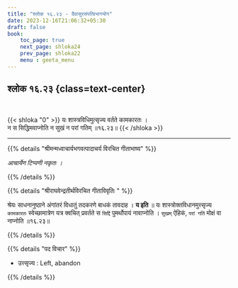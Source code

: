 ```yaml
---
title: "श्लोक १६.२३ - दैवासुरसंपत्विभागयोग"
date: 2023-12-16T21:06:32+05:30
draft: false
book:
    toc_page: true
    next_page: shloka24
    prev_page: shloka22
    menu : geeta_menu
---
```




## श्लोक १६.२३ {class=text-center}

<br/>

{{< shloka  "0"  >}}
यः शास्त्रविधिमुत्सृज्य वर्तते कामकारतः ।  
न स सिद्धिमवाप्नोति न सुखं न परां गतिम् ॥१६.२३॥
{{< /shloka >}}

---


{{% details "श्रीमन्मध्वाचार्यभगवत्पादाचर्य विरचित  गीताभाष्य" %}}

*आचार्येण टिप्पणी नकृतः ।*

{{% /details %}}



{{% details "श्रीराघवेन्द्रतीर्थविरचित गीताविवृतिः " %}}

श्रेयः साधनानुष्ठाने अंगांतरं विधातुं तदकरणे बाधकं
तावदाह । **य इति** ॥
यः शास्त्रोक्तविधानमुत्त्सृज्य `कामकारतः` स्वेच्छामात्रेण यत्र 
क्वचित्‌ प्रवर्तते स `सिद्दिं` पुमर्थोपायं नावाप्नोति । 
`सुखम्` ऐहिकं, `परां गतिं` मोक्षं वा नाप्नोति ॥१६.२३॥

{{% /details %}}



{{% details "पद विचार" %}}

- उत्त्सृज्य : Left, abandon

{{% /details %}}
